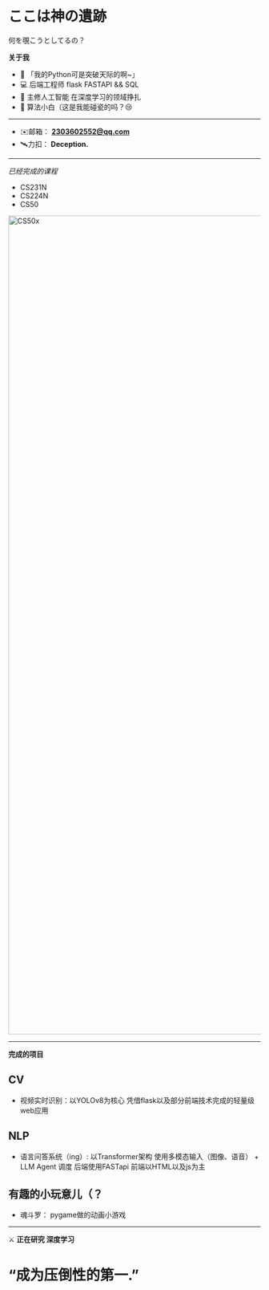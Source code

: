 # ここは神の遺跡
何を覗こうとしてるの？

**关于我**
- 🐍 「我的Python可是突破天际的啊~」
- 💻 后端工程师 flask FASTAPI && SQL
- 🧠 主修人工智能 在深度学习的领域挣扎
- 💫 算法小白（这是我能碰瓷的吗？😢
---
- ✉️邮箱： **2303602552@qq.com**  
- 🛰️力扣： **Deception.**  

---
*已经完成的课程*
- CS231N 
- CS224N
- CS50
<img width="2112" height="1632" alt="CS50x" src="https://github.com/user-attachments/assets/23f2d9bd-0161-4152-8a8f-5cf4cc985d24" />

---
**完成的项目**
## CV
- 视频实时识别：以YOLOv8为核心 凭借flask以及部分前端技术完成的轻量级web应用
## NLP
- 语言问答系统（ing）: 以Transformer架构 使用多模态输入（图像、语音） + LLM Agent 调度 后端使用FASTapi 前端以HTML以及js为主
## 有趣的小玩意儿（？
- 魂斗罗： pygame做的动画小游戏

---
⚔️ **正在研究 深度学习**

# “成为压倒性的第一.”
